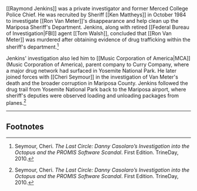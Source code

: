 [[Raymond Jenkins]] was a private investigator and former Merced College Police Chief. He was recruited by Sheriff [[Ken Mattheys]] in October 1984 to investigate [[Ron Van Meter]]'s disappearance and help clean up the Mariposa Sheriff's Department. Jenkins, along with retired [[Federal Bureau of Investigation|FBI]] agent [[Tom Walsh]], concluded that [[Ron Van Meter]] was murdered after obtaining evidence of drug trafficking within the sheriff's department.[^1]

Jenkins' investigation also led him to [[Music Corporation of America|MCA]] (Music Corporation of America), parent company to Curry Company, where a major drug network had surfaced in Yosemite National Park. He later joined forces with [[Cheri Seymour]] in the investigation of Van Meter's death and the broader corruption in Mariposa County. Jenkins followed the drug trail from Yosemite National Park back to the Mariposa airport, where sheriff's deputies were observed loading and unloading packages from planes.[^1]

---
## Footnotes

[^1]: Seymour, Cheri. *The Last Circle: Danny Casolaro’s Investigation into the Octopus and the PROMIS Software Scandal*. First Edition. TrineDay, 2010.
